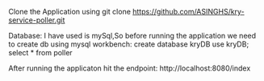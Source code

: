Clone the Application using git clone https://github.com/ASINGHS/kry-service-poller.git

Database: I have used is mySql,So before running the application we need to create db using mysql workbench:
create database kryDB
use kryDB;
select * from poller

After running the applicaton hit the endpoint:
http://localhost:8080/index
